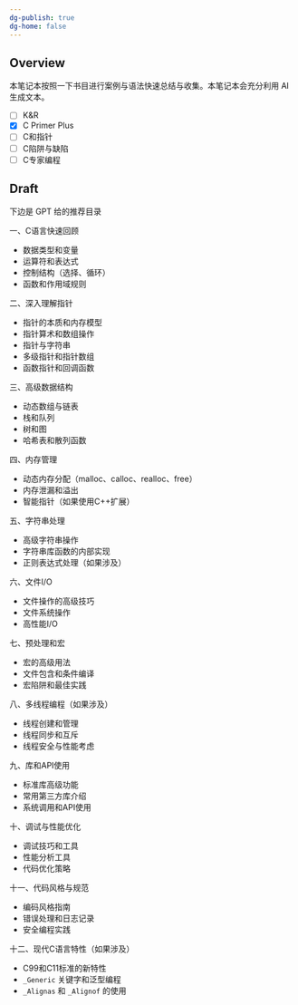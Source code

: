 ```yaml
---
dg-publish: true
dg-home: false
---
```


## Overview

本笔记本按照一下书目进行案例与语法快速总结与收集。本笔记本会充分利用 AI 生成文本。

* [ ] K\&R
* [x] C Primer Plus
* [ ] C和指针
* [ ] C陷阱与缺陷
* [ ] C专家编程

## Draft

下边是 GPT 给的推荐目录

一、C语言快速回顾

* 数据类型和变量
* 运算符和表达式
* 控制结构（选择、循环）
* 函数和作用域规则

二、深入理解指针

* 指针的本质和内存模型
* 指针算术和数组操作
* 指针与字符串
* 多级指针和指针数组
* 函数指针和回调函数

三、高级数据结构

* 动态数组与链表
* 栈和队列
* 树和图
* 哈希表和散列函数

四、内存管理

* 动态内存分配（malloc、calloc、realloc、free）
* 内存泄漏和溢出
* 智能指针（如果使用C++扩展）

五、字符串处理

* 高级字符串操作
* 字符串库函数的内部实现
* 正则表达式处理（如果涉及）

六、文件I/O

* 文件操作的高级技巧
* 文件系统操作
* 高性能I/O

七、预处理和宏

* 宏的高级用法
* 文件包含和条件编译
* 宏陷阱和最佳实践

八、多线程编程（如果涉及）

* 线程创建和管理
* 线程同步和互斥
* 线程安全与性能考虑

九、库和API使用

* 标准库高级功能
* 常用第三方库介绍
* 系统调用和API使用

十、调试与性能优化

* 调试技巧和工具
* 性能分析工具
* 代码优化策略

十一、代码风格与规范

* 编码风格指南
* 错误处理和日志记录
* 安全编程实践

十二、现代C语言特性（如果涉及）

* C99和C11标准的新特性
* `_Generic` 关键字和泛型编程
* `_Alignas` 和 `_Alignof` 的使用
